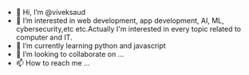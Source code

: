 - 👋 Hi, I’m @viveksaud
- 👀 I’m interested in web development, app development, AI, ML, cybersecurity,etc etc.Actually I'm interested in every topic related to computer and IT.
- 🌱 I’m currently learning python and javascript
- 💞️ I’m looking to collaborate on ...
- 📫 How to reach me ...

<!---
viveksaud/viveksaud is a ✨ special ✨ repository because its `README.md` (this file) appears on your GitHub profile.
You can click the Preview link to take a look at your changes.
--->
